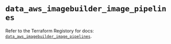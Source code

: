 # `data_aws_imagebuilder_image_pipelines`

Refer to the Terraform Registory for docs: [`data_aws_imagebuilder_image_pipelines`](https://www.terraform.io/docs/providers/aws/d/imagebuilder_image_pipelines).
